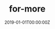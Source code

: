 ---
title: "for-more"  # Add a page title.
summary: "for-more"  # Add a page description.
date: "2019-01-01T00:00:00Z"  # Add today's date.
type: "widget_page"  # Page type is a Widget Page
---